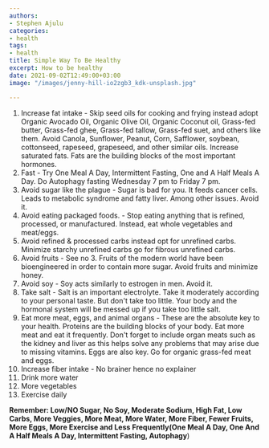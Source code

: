 ```yaml
---
authors:
- Stephen Ajulu
categories:
- health
tags:
- health
title: Simple Way To Be Healthy
excerpt: How to be healthy
date: 2021-09-02T12:49:00+03:00
image: "/images/jenny-hill-io2zgb3_kdk-unsplash.jpg"

---
```

 1. Increase fat intake - Skip seed oils for cooking and frying instead adopt Organic Avocado Oil,  Organic Olive Oil, Organic Coconut oil, Grass-fed butter, Grass-fed ghee, Grass-fed tallow, Grass-fed suet, and others like them. Avoid Canola, Sunflower, Peanut, Corn, Safflower, soybean, cottonseed, rapeseed, grapeseed, and other similar oils. Increase saturated fats. Fats are the building blocks of the most important hormones. 
 2. Fast - Try One Meal A Day, Intermittent Fasting, One and A Half Meals A Day. Do Autophagy fasting Wednesday 7 pm to Friday 7 pm.
 3. Avoid sugar like the plague - Sugar is bad for you. It feeds cancer cells. Leads to metabolic syndrome and fatty liver. Among other issues. Avoid it.
 4. Avoid eating packaged foods. - Stop eating anything that is refined, processed, or manufactured. Instead, eat whole vegetables and meat/eggs. 
 5. Avoid refined & processed carbs instead opt for unrefined carbs. Minimize starchy unrefined carbs go for fibrous unrefined carbs.
 6. Avoid fruits - See no 3. Fruits of the modern world have been bioengineered in order to contain more sugar. Avoid fruits and minimize honey.
 7. Avoid soy - Soy acts similarly to estrogen in men. Avoid it.
 8. Take salt - Salt is an important electrolyte. Take it moderately according to your personal taste. But don't take too little. Your body and the hormonal system will be messed up if you take too little salt.
 9. Eat more meat, eggs, and animal organs - These are the absolute key to your health. Proteins are the building blocks of your body. Eat more meat and eat it frequently. Don't forget to include organ meats such as the kidney and liver as this helps solve any problems that may arise due to missing vitamins. Eggs are also key. Go for organic grass-fed meat and eggs.
10. Increase fiber intake - No brainer hence no explainer
11. Drink more water
12. More vegetables
13. Exercise daily

**Remember: Low/NO Sugar, No Soy, Moderate Sodium, High Fat, Low Carbs, More Veggies, More Meat, More Water, More Fiber, Fewer Fruits, More Eggs, More Exercise and Less Frequently(One Meal A Day, One And A Half Meals A Day, Intermittent Fasting, Autophagy**)

